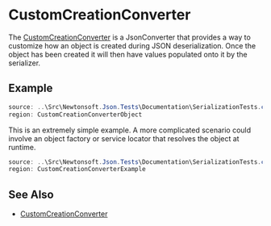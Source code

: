 ﻿# CustomCreationConverter

The [CustomCreationConverter<T>](/api/newtonsoft/json/converters/customcreationconverter/) is a JsonConverter that provides a way to customize how an object is created during JSON deserialization. Once the object has been created it will then have values populated onto it by the serializer.

## Example

```csharp CustomCreationConverter
source: ..\Src\Newtonsoft.Json.Tests\Documentation\SerializationTests.cs
region: CustomCreationConverterObject
```

This is an extremely simple example. A more complicated scenario could involve an object factory or service locator that resolves the object at runtime.

```csharp CustomCreationConverter Example
source: ..\Src\Newtonsoft.Json.Tests\Documentation\SerializationTests.cs
region: CustomCreationConverterExample
```

## See Also

- [CustomCreationConverter](/api/newtonsoft/json/converters/customcreationconverter/)